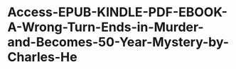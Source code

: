 # Access-EPUB-KINDLE-PDF-EBOOK-A-Wrong-Turn-Ends-in-Murder-and-Becomes-50-Year-Mystery-by-Charles-He